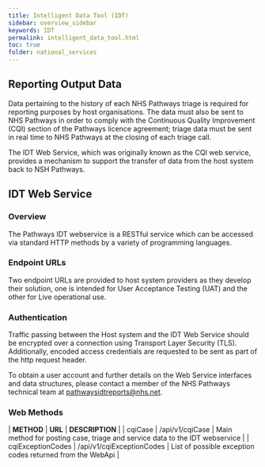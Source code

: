 ```yaml
---
title: Intelligent Data Tool (IDT)
sidebar: overview_sidebar
keywords: IDT
permalink: intelligent_data_tool.html
toc: true
folder: national_services
---
```


## Reporting Output Data
Data pertaining to the history of each NHS Pathways triage is required for reporting purposes by host organisations. The data must also be sent to NHS Pathways in order to comply with the Continuous Quality Improvement (CQI) section of the Pathways licence agreement; triage data must be sent in real time to NHS Pathways at the closing of each triage call.

The IDT Web Service, which was originally known as the CQI web service, provides a mechanism to support the transfer of data from the host system back to NSH Pathways.

## IDT Web Service
### Overview
The Pathways IDT webservice is a RESTful service which can be accessed via standard HTTP methods by a variety of programming languages.

### Endpoint URLs
Two endpoint URLs are provided to host system providers as they develop their solution, one is intended for User Acceptance Testing (UAT) and the other for Live operational use.

### Authentication
Traffic passing between the Host system and the IDT Web Service should be encrypted over a connection using Transport Layer Security (TLS). Additionally, encoded access credentials are requested to be sent as part of the http request header.

To obtain a user account and further details on the Web Service interfaces and data structures, please contact a member of the NHS Pathways technical team at [pathwaysidtreports@nhs.net](mailto:pathwaysidtreports@nhs.net).

### Web Methods

| **METHOD** | **URL** | **DESCRIPTION** |
| cqiCase | /api/v1/cqiCase | Main method for posting case, triage and service data to the IDT webservice |
| cqiExceptionCodes | /api/v1/cqiExceptionCodes | List of possible exception codes returned from the WebApi |

